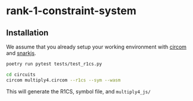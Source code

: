 # rank-1-constraint-system

## Installation

We assume that you already setup your working environment with [circom](https://docs.circom.io/getting-started/installation/#installing-circom) and [snarkjs](https://github.com/iden3/snarkjs).

```bash
poetry run pytest tests/test_r1cs.py
```

```bash
cd circuits
circom multiply4.circom --r1cs --sym --wasm
```

This will generate the R1CS, symbol file, and `multiply4_js/`